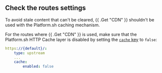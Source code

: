 
## Check the routes settings

To avoid stale content that can't be cleared, {{ .Get "CDN" }} shouldn't be used with the Platform.sh caching mechanism.

For the routes where {{ .Get "CDN" }} is used, make sure that the Platform.sh HTTP Cache layer is disabled by setting the [`cache` key](../../src/define-routes/cache.md) to `false`:

```yaml {location=".platform/routes.yaml"}
https://{default}/:
    type: upstream
    ...
    cache:
        enabled: false
```